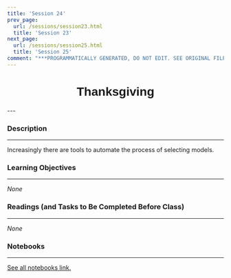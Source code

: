 ```yaml
---
title: 'Session 24'
prev_page:
  url: /sessions/session23.html
  title: 'Session 23'
next_page:
  url: /sessions/session25.html
  title: 'Session 25'
comment: "***PROGRAMMATICALLY GENERATED, DO NOT EDIT. SEE ORIGINAL FILES IN /content***"
---
```

<h1  style="font-family:  Verdana,  Geneva,  sans-serif;  text-align:center">Thanksgiving</h1> 
--- 
 
###  Description 
--- 
 
Increasingly  there  are  tools  to  automate  the  process  of  selecting  models.   
 
###  Learning  Objectives 
---   
 
*None* 
 
###  Readings  (and  Tasks  to  Be  Completed  Before  Class) 
--- 
 
*None* 
 
###  Notebooks 
--- 
[See  all  notebooks  link.](https://rpi.analyticsdojo.com/notebooks/index.html) 

